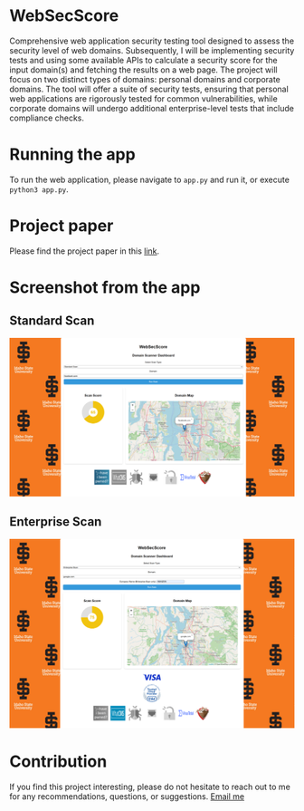 # WebSecScore
Comprehensive web application security testing tool designed to assess the security level of web domains. Subsequently, I will be implementing security tests and using some available APIs to calculate a security score for the input domain(s) and fetching the results on a web page. The project will focus on two distinct types of domains: personal domains and corporate domains. The tool will offer a suite of security tests, ensuring that personal web applications are rigorously tested for common vulnerabilities, while corporate domains will undergo additional enterprise-level tests that include compliance checks.


# Running the app
To run the web application, please navigate to `app.py` and run it, or execute `python3 app.py`.

# Project paper
Please find the project paper in this [link](https://drive.google.com/file/d/18CkCsabxsFSPlG7mUK27ipHu3meASfOy/view?usp=sharing). 

# Screenshot from the app
## Standard Scan
![Example of personal domain scan of facebook.com.](UIP.png)
## Enterprise Scan
![Example of enterprise domain scan of google.com and AMAZON.](UIC.png)
# Contribution
If you find this project interesting, please do not hesitate to reach out to me for any recommendations, questions, or suggestions.
[Email me](mailto:hamzakaddour@isu.edu)
